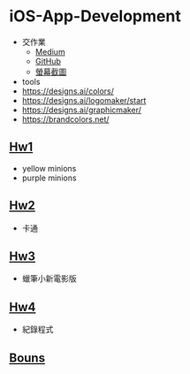 # iOS-App-Development
+ 交作業
  + [Medium](https://medium.com/%E5%BD%BC%E5%BE%97%E6%BD%98%E7%9A%84-swift-ios-app-%E9%96%8B%E7%99%BC%E6%95%99%E5%AE%A4/%E5%A6%82%E4%BD%95%E7%B9%B3%E4%BA%A4-swift-ios-app-%E4%BD%9C%E6%A5%AD-9005cbb1492b)
  + [GitHub](https://medium.com/%E5%BD%BC%E5%BE%97%E6%BD%98%E7%9A%84-swift-ios-app-%E9%96%8B%E7%99%BC%E5%95%8F%E9%A1%8C%E8%A7%A3%E7%AD%94%E9%9B%86/%E5%A6%82%E4%BD%95%E5%B0%87-ios-app-%E4%BD%9C%E6%A5%AD%E4%B8%8A%E5%82%B3%E5%88%B0-github-135416069dfd)
  + [螢幕截圖](https://medium.com/%E5%BD%BC%E5%BE%97%E6%BD%98%E7%9A%84-swift-ios-app-%E9%96%8B%E7%99%BC%E5%95%8F%E9%A1%8C%E8%A7%A3%E7%AD%94%E9%9B%86/%E5%A6%82%E4%BD%95%E7%94%A2%E7%94%9F%E6%90%AD%E9%85%8D-iphone-%E4%B8%8D%E9%8F%BD%E9%8B%BC%E5%A4%96%E6%A1%86%E7%9A%84%E8%9E%A2%E5%B9%95%E6%88%AA%E5%9C%96-657ae345dd6c)
 + tools
  + https://designs.ai/colors/
  + https://designs.ai/logomaker/start
  + https://designs.ai/graphicmaker/
  + https://brandcolors.net/
## [Hw1](https://github.com/qaz12312/iOS-App-Development/tree/main/DemoHw1/hw1)
+ yellow minions
+ purple minions

## [Hw2]()
+ 卡通

## [Hw3]()
+ 蠟筆小新電影版

## [Hw4]()
+ 紀錄程式

## [Bouns](https://github.com/qaz12312/iOS-App-Development/tree/main/Bonus)
